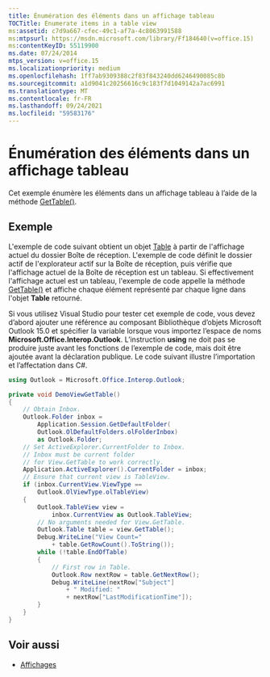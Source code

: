 ```yaml
---
title: Énumération des éléments dans un affichage tableau
TOCTitle: Enumerate items in a table view
ms:assetid: c7d9a667-cfec-49c1-af7a-4c8063991588
ms:mtpsurl: https://msdn.microsoft.com/library/Ff184640(v=office.15)
ms:contentKeyID: 55119900
ms.date: 07/24/2014
mtps_version: v=office.15
ms.localizationpriority: medium
ms.openlocfilehash: 1ff7ab9309388c2f83f843240dd6246490085c8b
ms.sourcegitcommit: a1d9041c20256616c9c183f7d1049142a7ac6991
ms.translationtype: MT
ms.contentlocale: fr-FR
ms.lasthandoff: 09/24/2021
ms.locfileid: "59583176"
---
```

# <a name="enumerate-items-in-a-table-view"></a>Énumération des éléments dans un affichage tableau

Cet exemple énumère les éléments dans un affichage tableau à l’aide de la méthode [GetTable()](https://msdn.microsoft.com/library/ff184699\(v=office.15\)).

## <a name="example"></a>Exemple

L'exemple de code suivant obtient un objet [Table](https://msdn.microsoft.com/library/bb652856\(v=office.15\)) à partir de l'affichage actuel du dossier Boîte de réception. L'exemple de code définit le dossier actif de l'explorateur actif sur la Boîte de réception, puis vérifie que l'affichage actuel de la Boîte de réception est un tableau. Si effectivement l'affichage actuel est un tableau, l'exemple de code appelle la méthode [GetTable()](https://msdn.microsoft.com/library/ff184699\(v=office.15\)) et affiche chaque élément représenté par chaque ligne dans l'objet **Table** retourné.

Si vous utilisez Visual Studio pour tester cet exemple de code, vous devez d’abord ajouter une référence au composant Bibliothèque d’objets Microsoft Outlook 15.0 et spécifier la variable lorsque vous importez l’espace de noms **Microsoft.Office.Interop.Outlook**. L’instruction **using** ne doit pas se produire juste avant les fonctions de l’exemple de code, mais doit être ajoutée avant la déclaration publique. Le code suivant illustre l’importation et l’affectation dans C\#.

```csharp
using Outlook = Microsoft.Office.Interop.Outlook;
```


```csharp
private void DemoViewGetTable()
{
    // Obtain Inbox.
    Outlook.Folder inbox =
        Application.Session.GetDefaultFolder(
        Outlook.OlDefaultFolders.olFolderInbox)
        as Outlook.Folder;
    // Set ActiveExplorer.CurrentFolder to Inbox.
    // Inbox must be current folder
    // for View.GetTable to work correctly.
    Application.ActiveExplorer().CurrentFolder = inbox;
    // Ensure that current view is TableView.
    if (inbox.CurrentView.ViewType == 
        Outlook.OlViewType.olTableView)
    {
        Outlook.TableView view = 
            inbox.CurrentView as Outlook.TableView;
        // No arguments needed for View.GetTable.
        Outlook.Table table = view.GetTable();
        Debug.WriteLine("View Count=" 
            + table.GetRowCount().ToString());
        while (!table.EndOfTable)
        {
            // First row in Table.
            Outlook.Row nextRow = table.GetNextRow();
            Debug.WriteLine(nextRow["Subject"]
                + " Modified: "
                + nextRow["LastModificationTime"]);
        }
    }
}
```

## <a name="see-also"></a>Voir aussi

- [Affichages](views.md)


